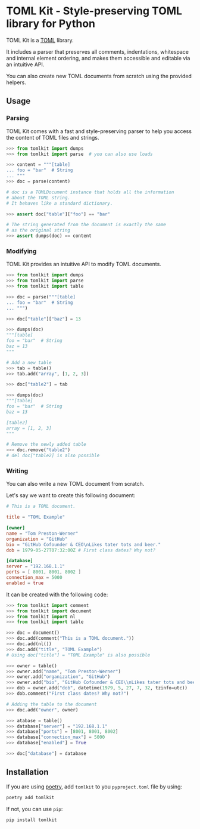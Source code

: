 # TOML Kit - Style-preserving TOML library for Python

TOML Kit is a [TOML](https://github.com/toml-lang/toml) library.

It includes a parser that preserves all comments, indentations, whitespace and internal element ordering,
and makes them accessible and editable via an intuitive API.

You can also create new TOML documents from scratch using the provided helpers.

## Usage

### Parsing

TOML Kit comes with a fast and style-preserving parser to help you access
the content of TOML files and strings.

```python
>>> from tomlkit import dumps
>>> from tomlkit import parse  # you can also use loads

>>> content = """[table]
... foo = "bar"  # String
... """
>>> doc = parse(content)

# doc is a TOMLDocument instance that holds all the information
# about the TOML string.
# It behaves like a standard dictionary.

>>> assert doc["table"]["foo"] == "bar"

# The string generated from the document is exactly the same
# as the original string
>>> assert dumps(doc) == content
```

### Modifying

TOML Kit provides an intuitive API to modify TOML documents.

```python
>>> from tomlkit import dumps
>>> from tomlkit import parse
>>> from tomlkit import table

>>> doc = parse("""[table]
... foo = "bar"  # String
... """)

>>> doc["table"]["baz"] = 13

>>> dumps(doc)
"""[table]
foo = "bar"  # String
baz = 13
"""

# Add a new table
>>> tab = table()
>>> tab.add("array", [1, 2, 3])

>>> doc["table2"] = tab

>>> dumps(doc)
"""[table]
foo = "bar"  # String
baz = 13

[table2]
array = [1, 2, 3]
"""

# Remove the newly added table
>>> doc.remove("table2")
# del doc["table2] is also possible
```

### Writing

You can also write a new TOML document from scratch.

Let's say we want to create this following document:

```toml
# This is a TOML document.

title = "TOML Example"

[owner]
name = "Tom Preston-Werner"
organization = "GitHub"
bio = "GitHub Cofounder & CEO\nLikes tater tots and beer."
dob = 1979-05-27T07:32:00Z # First class dates? Why not?

[database]
server = "192.168.1.1"
ports = [ 8001, 8001, 8002 ]
connection_max = 5000
enabled = true
```

It can be created with the following code:

```python
>>> from tomlkit import comment
>>> from tomlkit import document
>>> from tomlkit import nl
>>> from tomlkit import table

>>> doc = document()
>>> doc.add(comment("This is a TOML document."))
>>> doc.add(nl())
>>> doc.add("title", "TOML Example")
# Using doc["title"] = "TOML Example" is also possible

>>> owner = table()
>>> owner.add("name", "Tom Preston-Werner")
>>> owner.add("organization", "GitHub")
>>> owner.add("bio", "GitHub Cofounder & CEO\\nLikes tater tots and beer.")
>>> dob = owner.add("dob", datetime(1979, 5, 27, 7, 32, tzinfo=utc))
>>> dob.comment("First class dates? Why not?")

# Adding the table to the document
>>> doc.add("owner", owner)

>>> atabase = table()
>>> database["server"] = "192.168.1.1"
>>> database["ports"] = [8001, 8001, 8002]
>>> database["connection_max"] = 5000
>>> database["enabled"] = True

>>> doc["database"] = database
```


## Installation

If you are using [poetry](https://poetry.eustace.io),
add `tomlkit` to you `pyproject.toml` file by using:

```bash
poetry add tomlkit
```

If not, you can use `pip`:

```bash
pip install tomlkit
```
